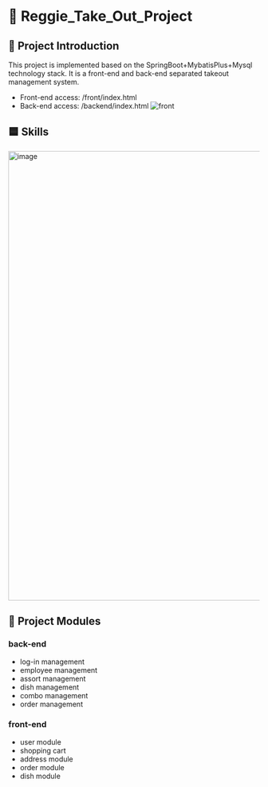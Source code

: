 # 🥘 Reggie_Take_Out_Project

## 🔴 Project Introduction
This project is implemented based on the SpringBoot+MybatisPlus+Mysql technology stack. It is a front-end and back-end separated takeout management system.

- Front-end access: /front/index.html <br>
- Back-end access: /backend/index.html
![front](https://github.com/Tyler03118/Reggie_Take_Out_Project/assets/113784268/43850f55-ada5-44da-810f-21aed85204d1)

## 🟦 Skills
<img width="900" alt="image" src="https://github.com/Tyler03118/Reggie_Take_Out_Project/assets/113784268/769d3e37-84d7-416a-b7a7-b292caae1f1a">


## 💚 Project Modules
### back-end 
- log-in management
- employee management
- assort management
- dish management
- combo management
- order management

### front-end
- user module
- shopping cart
- address module
- order module
- dish module
